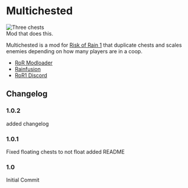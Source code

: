 Multichested
======================
![Three chests](https://cdn.discordapp.com/attachments/728607222040494183/799689001749184522/unknown.png)  
Mod that does this.

Multichested is a mod for [Risk of Rain 1](https://store.steampowered.com/app/248820/Risk_of_Rain/) that duplicate chests and scales enemies depending on how many players are in a coop.

* [RoR Modloader](https://cdn.rainfusion.ml/launcher-download)
* [Rainfusion](https://rainfusion.ml/)
* [RoR1 Discord](https://discord.gg/ajsGTdN)

## Changelog

### 1.0.2
added changelog

### 1.0.1
Fixed floating chests to not float
added README

### 1.0
Initial Commit
